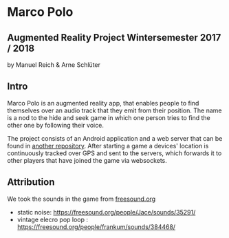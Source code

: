 # Marco Polo
## Augmented Reality Project Wintersemester 2017 / 2018
by Manuel Reich & Arne Schlüter

## Intro
Marco Polo is an augmented reality app, that enables people to find themselves over an audio track that they emit from their position. The name is a nod to the hide and seek game in which one person tries to find the other one by following their voice.

The project consists of an Android application and a web server that can be found in [another repository](https://github.com/ar-marco-polo/marco-polo-server). After starting a game a devices' location is continuously tracked over GPS and sent to the servers, which forwards it to other players that have joined the game via websockets.

## Attribution

We took the sounds in the game from [freesound.org](https://freesound.org/)
- static noise: https://freesound.org/people/Jace/sounds/35291/
- vintage elecro pop loop : https://freesound.org/people/frankum/sounds/384468/
